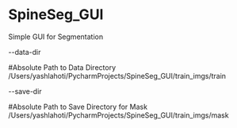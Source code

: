 # SpineSeg_GUI
Simple GUI for Segmentation



--data-dir

#Absolute Path to Data Directory
/Users/yashlahoti/PycharmProjects/SpineSeg_GUI/train_imgs/train

--save-dir

#Absolute Path to Save Directory for Mask
/Users/yashlahoti/PycharmProjects/SpineSeg_GUI/train_imgs/mask
